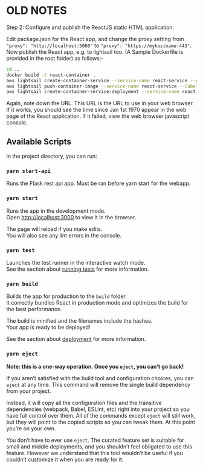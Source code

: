 # OLD NOTES


Step 2: Configure and publish the ReactJS static HTML application.

Edit package.json for the React app, and change the proxy setting from ```"proxy": "http://localhost:5000"``` to ```"proxy": "https://myhostname:443"```. Now publish the React app, e.g. to lightsail too. (A Sample Dockerfile is provided in the root folder) as follows:-

```sh
cd ..
docker build -t react-container .
aws lightsail create-container-service --service-name react-service --power small --scale 1
aws lightsail push-container-image --service-name react-service --label react-container --image react-container
aws lightsail create-container-service-deployment --service-name react-service --containers file://containers.json --public-endpoint file://public-endpoint.json
```

Again, note down the URL. This URL is the URL to use in your web browser. If it works, you should see the time since Jan 1st 1970 appear in the web page of the React application. If it failed, view the web browser javascript console.


## Available Scripts

In the project directory, you can run:

### `yarn start-api`

Runs the Flask rest api app. Must be ran before yarn start for the webapp.

### `yarn start`

Runs the app in the development mode.\
Open [http://localhost:3000](http://localhost:3000) to view it in the browser.

The page will reload if you make edits.\
You will also see any lint errors in the console.

### `yarn test`

Launches the test runner in the interactive watch mode.\
See the section about [running tests](https://facebook.github.io/create-react-app/docs/running-tests) for more information.

### `yarn build`

Builds the app for production to the `build` folder.\
It correctly bundles React in production mode and optimizes the build for the best performance.

The build is minified and the filenames include the hashes.\
Your app is ready to be deployed!

See the section about [deployment](https://facebook.github.io/create-react-app/docs/deployment) for more information.

### `yarn eject`

**Note: this is a one-way operation. Once you `eject`, you can’t go back!**

If you aren’t satisfied with the build tool and configuration choices, you can `eject` at any time. This command will remove the single build dependency from your project.

Instead, it will copy all the configuration files and the transitive dependencies (webpack, Babel, ESLint, etc) right into your project so you have full control over them. All of the commands except `eject` will still work, but they will point to the copied scripts so you can tweak them. At this point you’re on your own.

You don’t have to ever use `eject`. The curated feature set is suitable for small and middle deployments, and you shouldn’t feel obligated to use this feature. However we understand that this tool wouldn’t be useful if you couldn’t customize it when you are ready for it.